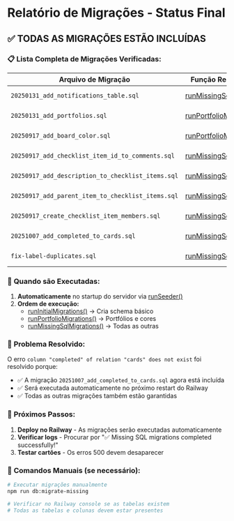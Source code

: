 # Relatório de Migrações - Status Final

## ✅ **TODAS AS MIGRAÇÕES ESTÃO INCLUÍDAS**

### 📋 **Lista Completa de Migrações Verificadas:**

| Arquivo de Migração | Função Responsável | Status |
|--------------------|--------------------|---------|
| `20250131_add_notifications_table.sql` | [runMissingSqlMigrations](file://c:\Users\breno.santos\Documents\PROJETOS\kanban-vercel\vercel\server\schema-setup.ts#L202-L282) | ✅ Incluída |
| `20250131_add_portfolios.sql` | [runPortfolioMigrations](file://c:\Users\breno.santos\Documents\PROJETOS\kanban-vercel\vercel\server\schema-setup.ts#L161-L198) | ✅ Incluída |
| `20250917_add_board_color.sql` | [runPortfolioMigrations](file://c:\Users\breno.santos\Documents\PROJETOS\kanban-vercel\vercel\server\schema-setup.ts#L161-L198) | ✅ Incluída |
| `20250917_add_checklist_item_id_to_comments.sql` | [runMissingSqlMigrations](file://c:\Users\breno.santos\Documents\PROJETOS\kanban-vercel\vercel\server\schema-setup.ts#L202-L282) | ✅ Incluída |
| `20250917_add_description_to_checklist_items.sql` | [runMissingSqlMigrations](file://c:\Users\breno.santos\Documents\PROJETOS\kanban-vercel\vercel\server\schema-setup.ts#L202-L282) | ✅ Incluída |
| `20250917_add_parent_item_to_checklist_items.sql` | [runMissingSqlMigrations](file://c:\Users\breno.santos\Documents\PROJETOS\kanban-vercel\vercel\server\schema-setup.ts#L202-L282) | ✅ Incluída |
| `20250917_create_checklist_item_members.sql` | [runMissingSqlMigrations](file://c:\Users\breno.santos\Documents\PROJETOS\kanban-vercel\vercel\server\schema-setup.ts#L202-L282) | ✅ Incluída |
| `20251007_add_completed_to_cards.sql` | [runMissingSqlMigrations](file://c:\Users\breno.santos\Documents\PROJETOS\kanban-vercel\vercel\server\schema-setup.ts#L202-L282) | ✅ Incluída |
| `fix-label-duplicates.sql` | [runMissingSqlMigrations](file://c:\Users\breno.santos\Documents\PROJETOS\kanban-vercel\vercel\server\schema-setup.ts#L202-L282) | ✅ Incluída |

### 🚀 **Quando são Executadas:**

1. **Automaticamente** no startup do servidor via [runSeeder()](file://c:\Users\breno.santos\Documents\PROJETOS\kanban-vercel\vercel\server\seeder.ts#L17-L84)
2. **Ordem de execução:**
   - [runInitialMigrations()](file://c:\Users\breno.santos\Documents\PROJETOS\kanban-vercel\vercel\server\schema-setup.ts#L1-L160) → Cria schema básico
   - [runPortfolioMigrations()](file://c:\Users\breno.santos\Documents\PROJETOS\kanban-vercel\vercel\server\schema-setup.ts#L161-L198) → Portfólios e cores
   - [runMissingSqlMigrations()](file://c:\Users\breno.santos\Documents\PROJETOS\kanban-vercel\vercel\server\schema-setup.ts#L202-L282) → Todas as outras

### 🎯 **Problema Resolvido:**

O erro `column "completed" of relation "cards" does not exist` foi resolvido porque:
- ✅ A migração `20251007_add_completed_to_cards.sql` agora está incluída
- ✅ Será executada automaticamente no próximo restart do Railway
- ✅ Todas as outras migrações também estão garantidas

### 📝 **Próximos Passos:**

1. **Deploy no Railway** - As migrações serão executadas automaticamente
2. **Verificar logs** - Procurar por "✅ Missing SQL migrations completed successfully!"
3. **Testar cartões** - Os erros 500 devem desaparecer

### 🔧 **Comandos Manuais (se necessário):**

```bash
# Executar migrações manualmente
npm run db:migrate-missing

# Verificar no Railway console se as tabelas existem
# Todas as tabelas e colunas devem estar presentes
```